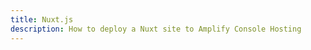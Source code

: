 ```yaml
---
title: Nuxt.js
description: How to deploy a Nuxt site to Amplify Console Hosting
---
```


<inline-fragment platform="js" src="~/guides/hosting/fragments/nuxt.md"></inline-fragment>
